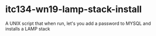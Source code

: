 # itc134-wn19-lamp-stack-install
A UNIX script that when run, let's you add a password to MYSQL and installs a LAMP stack

